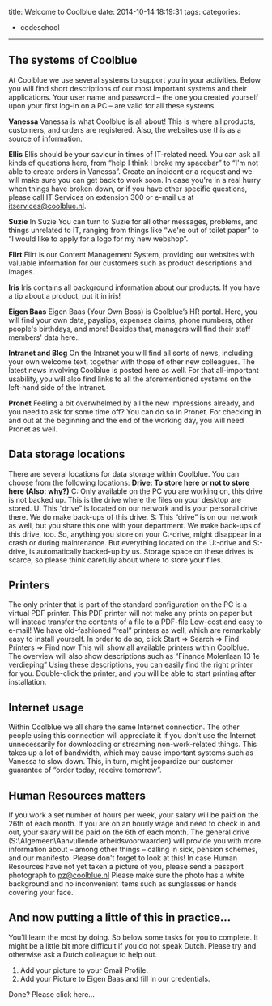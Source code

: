 title: Welcome to Coolblue
date: 2014-10-14 18:19:31
tags:
categories:
- codeschool
---
## The systems of Coolblue 
At Coolblue we use several systems to support you in your activities. Below you will find short descriptions of our most important systems and their applications. Your user name and password – the one you created yourself upon your first log-in on a PC – are valid for all these systems.

**Vanessa**
Vanessa is what Coolblue is all about! This is where all products, customers, and orders are registered. Also, the websites use this as a source of information.

**Ellis**
Ellis should be your saviour in times of IT-related need.  You can ask all kinds of questions here, from “help I think I broke my spacebar” to “I&#39;m not able to create orders in Vanessa”. Create an incident or a request and we will make sure you can get back to work soon. In case you&#39;re in a real hurry when things have broken down, or if you have other specific questions,  please call IT Services on extension 300 or e-mail us at <a href="mailto:itservices@coolblue.nl" target="_blank">itservices@coolblue.nl</a>.

**Suzie**
In Suzie You can turn to Suzie for all other messages, problems, and things unrelated to IT, ranging from things like “we&#39;re out of toilet paper” to “I would like to apply for a logo for my new webshop”.


**Flirt** 
Flirt is our Content Management System, providing our websites with valuable information for our customers such as product descriptions and images.


**Iris**
Iris contains all background information about our products. If you have a tip about a product, put it in iris!


**Eigen Baas**
Eigen Baas (Your Own Boss) is Coolblue’s HR portal. Here, you will find your own data, payslips, expenses claims, phone numbers, other people&#39;s birthdays, and more! Besides that, managers will find their staff members&#39; data here..


**Intranet and Blog**
On the Intranet you will find all sorts of news, including your own welcome text, together with those of other new colleagues.   The latest news involving Coolblue is posted here as well. For that all-important usability, you will also find links to all the aforementioned systems on the left-hand side of the Intranet.


**Pronet**
Feeling a bit overwhelmed by all the new impressions already, and you need to ask for some time off? You can do so in Pronet. For checking in and out at the beginning and the end of the working day, you will need Pronet as well. 

## Data storage locations
There are several locations for data storage within Coolblue. You can choose from the following locations:
**Drive: To store here or not to store here (Also: why?)**
C: Only available on the PC you are working on, this drive is not backed up. This is the drive where the files on your desktop are stored.
U: This “drive” is located on our network and is your personal drive there. We do make back-ups of this drive.
S: This “drive” is on our network as well, but you share this one with your department. We make back-ups of this drive, too.
So, anything you store on your C:-drive, might disappear in a crash or during maintenance. But everything located on the U:-drive and S:-drive, is automatically backed-up by us. Storage space on these drives is scarce, so please think carefully about where to store your files.

## Printers

The only printer that is part of the standard configuration on the PC is a virtual PDF printer. 
This PDF printer will not make any prints on paper but will instead transfer the contents of a file to a PDF-file Low-cost and easy to e-mail! We have old-fashioned “real” printers as well, which are remarkably easy to install yourself.
In order to do so, click Start =&gt; Search =&gt; Find Printers =&gt; Find now
This will show all available printers within Coolblue. The overview will also show descriptions such as “Finance Molenlaan 13 1e verdieping” Using these descriptions, you can easily find the right printer for you.
Double-click the printer, and you will be able to start printing after installation.
## Internet usage

Within Coolblue we all share the same Internet connection. The other people using this connection will appreciate it if you don&#39;t use the Internet unnecessarily for downloading or streaming non-work-related things. This takes up a lot of bandwidth, which may cause important systems such as Vanessa to slow down. This, in turn, might jeopardize our customer guarantee of “order today, receive tomorrow”.

## Human Resources matters

If you work a set number of hours per week, your salary will be paid on the 26th of each month. If you are on an hourly wage and need to check in and out, your salary will be paid on the 6th of each month. The general drive (S:\Algemeen\Aanvullende arbeidsvoorwaarden) will provide you with more information about – among other things – calling in sick, pension schemes, and our manifesto. Please don&#39;t forget to look at this!
In case Human Resources have not yet taken a picture of you, please send a passport photograph to <a href="mailto:pz@coolblue.nl" target="_blank">pz@coolblue.nl</a> Please make sure the photo has a white background and no inconvenient items such as sunglasses or hands covering your face.

## And now putting a little of this in practice...

You&#39;ll learn the most by doing. So below some tasks for you to complete. It might be a little bit more difficult if you do not speak Dutch. Please try and otherwise ask a Dutch colleague to help out.


1) Add your picture to your Gmail Profile.
2) Add your Picture to Eigen Baas and fill in our credentials.


Done? Please click here...

